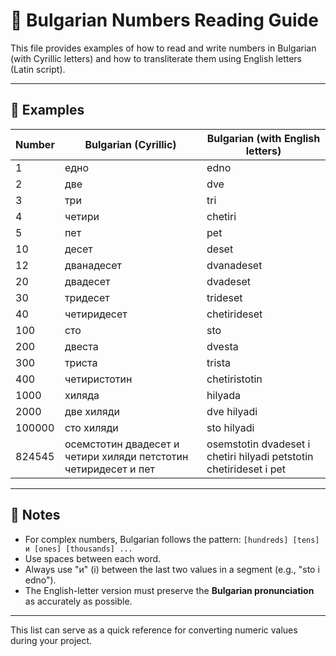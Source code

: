 
# 📘 Bulgarian Numbers Reading Guide

This file provides examples of how to read and write numbers in Bulgarian (with Cyrillic letters) 
and how to transliterate them using English letters (Latin script).

---

## 🔢 Examples

| Number | Bulgarian (Cyrillic)               | Bulgarian (with English letters)                   |
|--------|------------------------------------|----------------------------------------------------|
| 1      | едно                               | edno                                               |
| 2      | две                                | dve                                                |
| 3      | три                                | tri                                                |
| 4      | четири                             | chetiri                                            |
| 5      | пет                                | pet                                                |
| 10     | десет                              | deset                                              |
| 12     | дванадесет                         | dvanadeset                                         |
| 20     | двадесет                           | dvadeset                                           |
| 30     | тридесет                           | trideset                                           |
| 40     | четиридесет                        | chetirideset                                       |
| 100    | сто                                | sto                                                |
| 200    | двеста                             | dvesta                                             |
| 300    | триста                             | trista                                             |
| 400    | четиристотин                       | chetiristotin									   |
| 1000   | хиляда                             | hilyada                                            |
| 2000   | две хиляди                         | dve hilyadi                                        |
| 100000 | сто хиляди                         | sto hilyadi                                        |
| 824545 | осемстотин двадесет и четири хиляди петстотин четиридесет и пет | osemstotin dvadeset i chetiri hilyadi petstotin chetirideset i pet |

---

## 📝 Notes

- For complex numbers, Bulgarian follows the pattern: 
  `[hundreds] [tens] и [ones] [thousands] ...`
- Use spaces between each word.
- Always use "и" (i) between the last two values in a segment (e.g., "sto i edno").
- The English-letter version must preserve the **Bulgarian pronunciation** as accurately as possible.

---

This list can serve as a quick reference for converting numeric values during your project.
